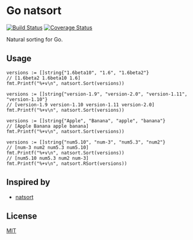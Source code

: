 Go natsort
=====

[![Build Status](https://travis-ci.org/miraclesu/natsort.svg?branch=master)](https://travis-ci.org/miraclesu/natsort)
[![Coverage Status](https://coveralls.io/repos/github/miraclesu/natsort/badge.svg?branch=master)](https://coveralls.io/github/miraclesu/natsort?branch=master)

Natural sorting for Go.

Usage
-------

	versions := []string{"1.6beta10", "1.6", "1.6beta2"}
	// [1.6beta2 1.6beta10 1.6]
	fmt.Printf("%+v\n", natsort.Sort(versions))

	versions := []string{"version-1.9", "version-2.0", "version-1.11", "version-1.10"}
	// [version-1.9 version-1.10 version-1.11 version-2.0]
    fmt.Printf("%+v\n", natsort.Sort(versions))

	versions := []string{"Apple", "Banana", "apple", "banana"}
	// [Apple Banana apple banana]
    fmt.Printf("%+v\n", natsort.Sort(versions))

	versions := []string{"num5.10", "num-3", "num5.3", "num2"}
	// [num-3 num2 num5.3 num5.10]
    fmt.Printf("%+v\n", natsort.Sort(versions))
	// [num5.10 num5.3 num2 num-3]
    fmt.Printf("%+v\n", natsort.RSort(versions))

Inspired by
-------
* [natsort](https://github.com/SethMMorton/natsort)

License
-------

[MIT](LICENSE)
